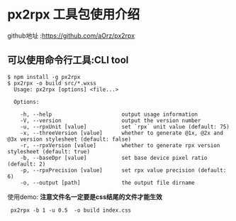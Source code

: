 # px2rpx 工具包使用介绍



github地址 :https://github.com/aOrz/px2rpx



## 可以使用命令行工具:CLI tool

```
$ npm install -g px2rpx
$ px2rpx -o build src/*.wxss
  Usage: px2rpx [options] <file...>

  Options:

    -h, --help                      output usage information
    -V, --version                   output the version number
    -u, --rpxUnit [value]           set `rpx` unit value (default: 75)
    -x, --threeVersion [value]      whether to generate @1x, @2x and @3x version stylesheet (default: false)
    -r, --rpxVersion [value]        whether to generate rpx version stylesheet (default: true)
    -b, --baseDpr [value]           set base device pixel ratio (default: 2)
    -p, --rpxPrecision [value]      set rpx value precision (default: 6)
    -o, --output [path]             the output file dirname
```



使用demo: **注意文件名一定要是css结尾的文件才能生效**

```
 px2rpx -b 1 -u 0.5  -o build index.css
```

